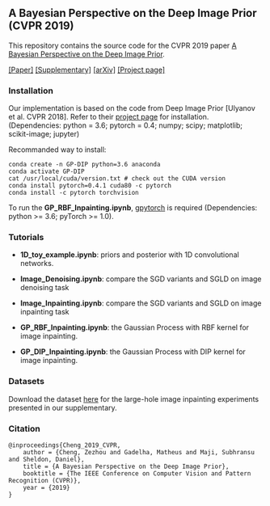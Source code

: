 ## A Bayesian Perspective on the Deep Image Prior (CVPR 2019)

This repository contains the source code for the CVPR 2019 paper <u>A Bayesian Perspective on the Deep Image Prior</u>. 

[[Paper]]()  [[Supplementary]]() [[arXiv]]() [[Project page]](https://people.cs.umass.edu/~zezhoucheng/gp-dip/)  


### Installation

Our implementation is based on the code from Deep Image Prior [Ulyanov et al. CVPR 2018]. Refer to their [project page](https://github.com/DmitryUlyanov/deep-image-prior) for installation. (Dependencies: python = 3.6; pytorch = 0.4; numpy; 
scipy; matplotlib; scikit-image; jupyter)

Recommanded way to install: 
```
conda create -n GP-DIP python=3.6 anaconda
conda activate GP-DIP
cat /usr/local/cuda/version.txt # check out the CUDA version
conda install pytorch=0.4.1 cuda80 -c pytorch
conda install -c pytorch torchvision 
```

To run the **GP_RBF_Inpainting.ipynb**, [gpytorch](https://github.com/cornellius-gp/gpytorch) is required (Dependencies: python >= 3.6; pyTorch >= 1.0).

### Tutorials

* **1D_toy_example.ipynb**: priors and posterior with 1D convolutional networks.

* **Image_Denoising.ipynb**: compare the SGD variants and SGLD on image denoising task

* **Image_Inpainting.ipynb**: compare the SGD variants and SGLD on image inpainting task

* **GP_RBF_Inpainting.ipynb**: the Gaussian Process with RBF kernel for image inpainting.

* **GP_DIP_Inpainting.ipynb**: the Gaussian Process with DIP kernel for image inpainting.


### Datasets 

Download the dataset [here](https://www.dropbox.com/sh/etej8iipw4fa75g/AABAA84Ng-ZqmJHNAVN6Bi5pa?dl=0) for the large-hole image inpainting experiments presented in our supplementary.

### Citation

```
@inproceedings{Cheng_2019_CVPR,
	author = {Cheng, Zezhou and Gadelha, Matheus and Maji, Subhransu and Sheldon, Daniel},
	title = {A Bayesian Perspective on the Deep Image Prior},
	booktitle = {The IEEE Conference on Computer Vision and Pattern Recognition (CVPR)},
	year = {2019}
}
```
